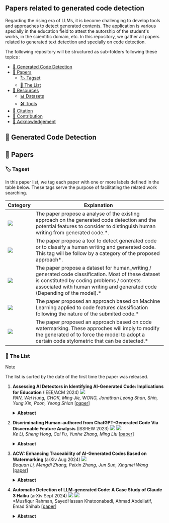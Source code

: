 ## Papers related to generated code detection

Regarding the rising era of LLMs, it is become challenging to develop tools and approaches to detect generated contents. The application is various specially in the education field to attest the autorship of the student's works, in the scientific domain, etc. In this repository, we gather all papers related to generated text detection and specially on code detection.

The following repository will be structured as sub-folders following these topics :

- [🌟 Generated Code Detection](#intro)
- [📜 Papers](#papers)
    - [🏷️ Tagset](#tagset)
    - [🎯 The List](#list)
- [🧰 Resources](#resources)
    - [📊 Datasets](#datasets)
    - [🛠️ Tools](#tools)
- [🚩 Citation](#citation)
- [🎉 Contribution](#contribution)
- [🤝 Acknowledgement](#acknowledgement)


<a id="intro"></a>
## 🌟 Generated Code Detection


<a id="papers"></a>
## 📜 Papers

<a id="tagset"></a>
### 🏷️ Tagset

In this paper list, we tag each paper with one or more labels defined in the table below. These tags serve the purpose of facilitating the related work searching.

| Category | Explanation |
|----------|-------------|
| ![](https://img.shields.io/badge/Analysis-green) | The paper propose a analyse of the existing approach on the generated code detection and the potential features to consider to distinguish human writing from generated code.*. |
| ![](https://img.shields.io/badge/Tools-brown) | The paper propose a tool to detect generated code or to classify a human writing and generated code. This tag will be follow by a category of the proposed approach*. |
| ![](https://img.shields.io/badge/Dataset-blue) | The paper propose a dataset for human_writing / generated code classification. Most of these dataset is constituted by coding problems / contests associated with human writing and generated code (Depending of the model).* |
| ![](https://img.shields.io/badge/Machine_Learning-green) | The paper proposed an approach based on Machine Learning applied to code features classification following the nature of the submited code.* |
| ![](https://img.shields.io/badge/Watermarking-cyan) | The paper proposed an approach based on code watermarking. These approches will imply to modify the generated of to force the model to adopt a certain code stylometric that can be detected.* |


<a id="list"></a>
### 🎯 The List

> [!Note]
> The list is sorted by the date of the first time the paper was released.

1. **Assessing AI Detectors in Identifying AI-Generated Code: Implications for Education** (IEEE/ACM 2024) ![](https://img.shields.io/badge/Analysis-green)<br />
    *PAN, Wei Hung, CHOK, Ming Jie, WONG, Jonathan Leong Shan, Shin, Yung Xin, Poon, Yeong Shian*
    [[paper](https://ieeexplore.ieee.org/document/10554754/)]
    <details><summary><b>Abstract</b></summary>
    Educators are increasingly concerned about the usage of Large Language Models (LLMs) such as ChatGPT in programming education, particularly regarding the potential exploitation of imperfections in Artificial Intelligence Generated Content (AIGC) Detectors for academic misconduct. In this paper, we present an empirical study where the LLM is examined for its attempts to bypass detection by AIGC Detectors. This is achieved by generating code in response to a given question using different variants. We collected a dataset comprising 5,069 samples, with each sample consisting of a textual description of a coding problem and its corresponding human-written Python solution codes. These samples were obtained from various sources, including 80 from Quescol, 3,264 from Kaggle, and 1,725 from Leet-Code. From the dataset, we created 13 sets of code problem variant prompts, which were used to instruct ChatGPT to generate the outputs. Subsequently, we assessed the performance of five AIGC detectors. Our results demonstrate that existing AIGC Detectors perform poorly in distinguishing between human-written code and AI-generated code.
    </details>

1. **Discriminating Human-authored from ChatGPT-Generated Code Via Discernable Feature Analysis** (ISSREW 2023) ![](https://img.shields.io/badge/Analysis-green) ![](https://img.shields.io/badge/Dataset-blue)<br />
    *Ke Li, Sheng Hong, Cai Fu, Yunhe Zhang, Ming Liu*
    [[paper](https://ieeexplore.ieee.org/document/10301301)]
    <details><summary><b>Abstract</b></summary>
    The ubiquitous adoption of Large Language Generation Models (LLMs) in programming has highlighted the importance of distinguishing between human-written code and code generated by intelligent models. This paper specifically aims to distinguish ChatGPT-generated code from human-generated code. Our investigation reveals differences in programming style, technical level and readability between these two sources. Consequently, we develop a discriminative feature set for differentiation and evaluate its effectiveness through ablation experiments. In addition, we develop a dataset cleaning technique using temporal and spatial segmentation to mitigate dataset scarcity and ensure high quality, uncontaminated datasets. To further enrich the data resources, we apply "code transformation", "feature transformation" and "feature adaptation" techniques, generating a rich dataset of 100,000 lines of ChatGPT-generated code. The main contributions of our research include: proposing a discriminative feature set that yields high accuracy in distinguishing ChatGPT-generated code from human-authored code in binary classification tasks; devising methods for generating rich ChatGPT-generated code; and introducing a dataset cleansing strategy that extracts pristine, high-quality code datasets from open-source repositories, thereby achieving exceptional accuracy in code authorship attribution tasks.
    </details>

1. **ACW: Enhancing Traceability of AI-Generated Codes Based on Watermarking** (arXiv Aug 2024) ![](https://img.shields.io/badge/Watermarking-cyan) <br />
    *Boquan Li, Mengdi Zhang, Peixin Zhang, Jun Sun, Xingmei Wang*
    [[paper](https://arxiv.org/abs/2402.07518)]
    <details><summary><b>Abstract</b></summary>
    With the development of large language models, multiple AIs have become available for code generation (such as ChatGPT and StarCoder) and are adopted widely. It is often desirable to know whether a piece of code is generated by AI, and furthermore, which AI is the author. For instance, if a certain version of AI is known to generate vulnerable codes, it is particularly important to know the creator. Watermarking is broadly considered a promising solution and is successfully applied for identifying AI-generated text. However, existing efforts on watermarking AI-generated codes are far from ideal, and pose more challenges than watermarking general text due to limited flexibility and encoding space. In this work, we propose ACW (AI Code Watermarking), a novel method for watermarking AI-generated codes. The key idea of ACW is to selectively apply a set of carefully-designed semantic-preserving, idempotent code transformations, whose presence (or absence) allows us to determine the existence of watermarks. It is efficient as it requires no training or fine-tuning and works in a black-box manner. Our experimental results show that ACW is effective (i.e., achieving high accuracy on detecting AI-generated codes and extracting watermarks) as well as resilient, significantly outperforming existing approaches.
    </details>


1. **Automatic Detection of LLM-generated Code: A Case Study of Claude 3 Haiku** (arXiv Sept 2024) ![](https://img.shields.io/badge/Analysis-green) ![](https://img.shields.io/badge/Machine_Learning-green) <br />
    *Musfiqur Rahman, SayedHassan Khatoonabadi, Ahmad Abdellatif, Emad Shihab
    [[paper](https://arxiv.org/abs/2409.01382)]
    <details><summary><b>Abstract</b></summary>
   Using Large Language Models (LLMs) has gained popularity among software developers for generating source code. However, the use of LLM-generated code can introduce risks of adding suboptimal, defective, and vulnerable code. This makes it necessary to devise methods for the accurate detection of LLM-generated code. Toward this goal, we perform a case study of Claude 3 Haiku (or Claude 3 for brevity) on CodeSearchNet dataset. We divide our analyses into two parts: function-level and class-level. We extract 22 software metric features, such as Code Lines and Cyclomatic Complexity, for each level of granularity. We then analyze code snippets generated by Claude 3 and their human-authored counterparts using the extracted features to understand how unique the code generated by Claude 3 is. In the following step, we use the unique characteristics of Claude 3-generated code to build Machine Learning (ML) models and identify which features of the code snippets make them more detectable by ML models. Our results indicate that Claude 3 tends to generate longer functions, but shorter classes than humans, and this characteristic can be used to detect Claude 3-generated code with ML models with 82% and 66% accuracies for function-level and class-level snippets, respectively.
    </details>

